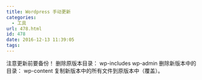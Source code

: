 ```yaml
---
title: Wordpress 手动更新
categories:
  - 工具
url: 478.html
id: 478
date: 2016-12-13 11:39:05
tags:
---
```


注意更新前要备份！ 删除原版本目录： wp-includes wp-admin 删除新版本中的目录： wp-content 复制新版本中的所有文件到原版本中（覆盖）。